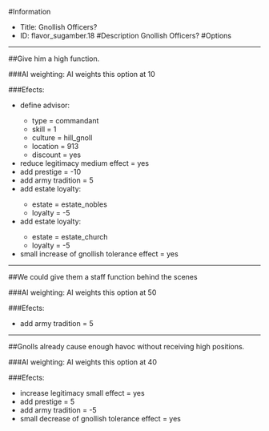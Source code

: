 #Information
 - Title: Gnollish Officers?
 - ID: flavor_sugamber.18
#Description
Gnollish Officers?
#Options

___
##Give him a high function.

###AI weighting:
AI weights this option at 10


###Efects:<ul><li>define advisor:</li><ul><li>type = commandant</li><li>skill = 1</li><li>culture = hill_gnoll</li><li>location = 913</li><li>discount = yes</li></ul><li>reduce legitimacy medium effect = yes</li><li>add prestige = -10</li><li>add army tradition = 5</li><li>add estate loyalty:</li><ul><li>estate = estate_nobles</li><li>loyalty = -5</li></ul><li>add estate loyalty:</li><ul><li>estate = estate_church</li><li>loyalty = -5</li></ul><li>small increase of gnollish tolerance effect = yes</li></ul>

___
##We could give them a staff function behind the scenes

###AI weighting:
AI weights this option at 50


###Efects:<ul><li>add army tradition = 5</li></ul>

___
##Gnolls already cause enough havoc without receiving high positions.

###AI weighting:
AI weights this option at 40


###Efects:<ul><li>increase legitimacy small effect = yes</li><li>add prestige = 5</li><li>add army tradition = -5</li><li>small decrease of gnollish tolerance effect = yes</li></ul>

